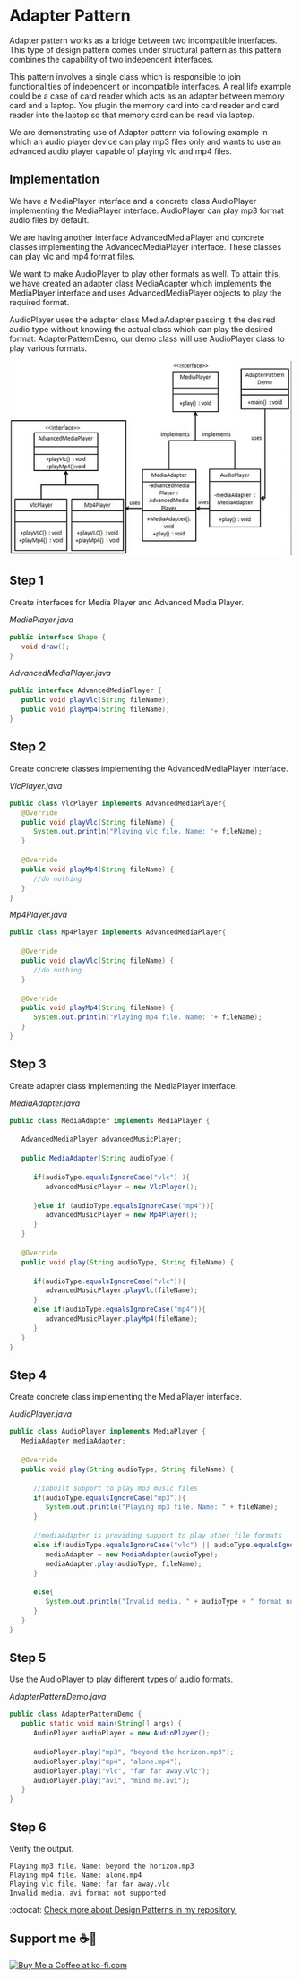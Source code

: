 # Adapter Pattern

Adapter pattern works as a bridge between two incompatible interfaces. This type of design pattern comes under structural pattern as this pattern combines the capability of two independent interfaces.

This pattern involves a single class which is responsible to join functionalities of independent or incompatible interfaces. A real life example could be a case of card reader which acts as an adapter between memory card and a laptop. You plugin the memory card into card reader and card reader into the laptop so that memory card can be read via laptop.

We are demonstrating use of Adapter pattern via following example in which an audio player device can play mp3 files only and wants to use an advanced audio player capable of playing vlc and mp4 files.

## Implementation

We have a MediaPlayer interface and a concrete class AudioPlayer implementing the MediaPlayer interface. AudioPlayer can play mp3 format audio files by default.

We are having another interface AdvancedMediaPlayer and concrete classes implementing the AdvancedMediaPlayer interface. These classes can play vlc and mp4 format files.

We want to make AudioPlayer to play other formats as well. To attain this, we have created an adapter class MediaAdapter which implements the MediaPlayer interface and uses AdvancedMediaPlayer objects to play the required format.

AudioPlayer uses the adapter class MediaAdapter passing it the desired audio type without knowing the actual class which can play the desired format. AdapterPatternDemo, our demo class will use AudioPlayer class to play various formats.

![UML Diagram](adapter_pattern_uml_diagram.jpg)

## Step 1

Create interfaces for Media Player and Advanced Media Player.

_MediaPlayer.java_

```java
public interface Shape {
   void draw();
}
```

_AdvancedMediaPlayer.java_

```java
public interface AdvancedMediaPlayer {	
   public void playVlc(String fileName);
   public void playMp4(String fileName);
}
```

## Step 2

Create concrete classes implementing the AdvancedMediaPlayer interface.

_VlcPlayer.java_

```java
public class VlcPlayer implements AdvancedMediaPlayer{
   @Override
   public void playVlc(String fileName) {
      System.out.println("Playing vlc file. Name: "+ fileName);		
   }

   @Override
   public void playMp4(String fileName) {
      //do nothing
   }
}
```

_Mp4Player.java_

```java
public class Mp4Player implements AdvancedMediaPlayer{

   @Override
   public void playVlc(String fileName) {
      //do nothing
   }

   @Override
   public void playMp4(String fileName) {
      System.out.println("Playing mp4 file. Name: "+ fileName);		
   }
}
```

## Step 3

Create adapter class implementing the MediaPlayer interface.

_MediaAdapter.java_

```java
public class MediaAdapter implements MediaPlayer {

   AdvancedMediaPlayer advancedMusicPlayer;

   public MediaAdapter(String audioType){
   
      if(audioType.equalsIgnoreCase("vlc") ){
         advancedMusicPlayer = new VlcPlayer();			
         
      }else if (audioType.equalsIgnoreCase("mp4")){
         advancedMusicPlayer = new Mp4Player();
      }	
   }

   @Override
   public void play(String audioType, String fileName) {
   
      if(audioType.equalsIgnoreCase("vlc")){
         advancedMusicPlayer.playVlc(fileName);
      }
      else if(audioType.equalsIgnoreCase("mp4")){
         advancedMusicPlayer.playMp4(fileName);
      }
   }
}
```

## Step 4

Create concrete class implementing the MediaPlayer interface.

_AudioPlayer.java_

```java
public class AudioPlayer implements MediaPlayer {
   MediaAdapter mediaAdapter; 

   @Override
   public void play(String audioType, String fileName) {		

      //inbuilt support to play mp3 music files
      if(audioType.equalsIgnoreCase("mp3")){
         System.out.println("Playing mp3 file. Name: " + fileName);			
      } 
      
      //mediaAdapter is providing support to play other file formats
      else if(audioType.equalsIgnoreCase("vlc") || audioType.equalsIgnoreCase("mp4")){
         mediaAdapter = new MediaAdapter(audioType);
         mediaAdapter.play(audioType, fileName);
      }
      
      else{
         System.out.println("Invalid media. " + audioType + " format not supported");
      }
   }   
}
```

## Step 5

Use the AudioPlayer to play different types of audio formats.

_AdapterPatternDemo.java_

```java
public class AdapterPatternDemo {
   public static void main(String[] args) {
      AudioPlayer audioPlayer = new AudioPlayer();

      audioPlayer.play("mp3", "beyond the horizon.mp3");
      audioPlayer.play("mp4", "alone.mp4");
      audioPlayer.play("vlc", "far far away.vlc");
      audioPlayer.play("avi", "mind me.avi");
   }
}
```

## Step 6

Verify the output.

```
Playing mp3 file. Name: beyond the horizon.mp3
Playing mp4 file. Name: alone.mp4
Playing vlc file. Name: far far away.vlc
Invalid media. avi format not supported
```

:octocat: [Check more about Design Patterns in my repository.](https://github.com/FernandoCalmet/Design-Patterns)

## Support me ☕💖

<a href='https://ko-fi.com/fernandocalmet' target='_blank'>
  <img height='36' style='border:0px;height:36px;' src='https://az743702.vo.msecnd.net/cdn/kofi3.png?v=2' border='0' alt='Buy Me a Coffee at ko-fi.com' />
</a>
